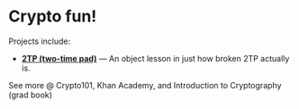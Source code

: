 # Crypto fun!

Projects include:

* **[2TP (two-time pad)](/2TP)** — An object lesson in just how broken 2TP actually is.

See more @ Crypto101, Khan Academy, and Introduction to Cryptography (grad book)
